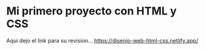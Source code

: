 # Mi primero proyecto con HTML y CSS
Aqui dejo el link para su revision...
https://disenio-web-html-css.netlify.app/
